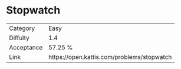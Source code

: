 # Stopwatch

<table>
    <tr>
        <td>Category</td>
        <td>Easy</td>
    </tr>
    <tr>
        <td>Diffulty</td>
        <td>1.4</td>
    </tr>
    <tr>
        <td>Acceptance</td>
        <td>57.25 %</td>
    </tr>
    <tr>
        <td>Link</td>
        <td>https://open.kattis.com/problems/stopwatch</td>
    </tr>
</table>